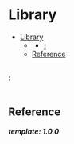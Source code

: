# Library

- [Library](#library)
  - [](#)
    - [:](#-1)
  - [Reference](#reference)

## 

### : 

```
```

## Reference

**_template: 1.0.0_**
